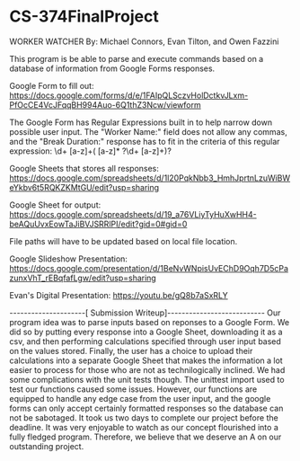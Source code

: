 # CS-374FinalProject
WORKER WATCHER
By: Michael Connors, Evan Tilton, and Owen Fazzini

This program is be able to parse and execute commands based on a database of information from Google Forms responses.

Google Form to fill out: https://docs.google.com/forms/d/e/1FAIpQLSczvHolDctkvJLxm-PfOcCE4VcJFqqBH994Auo-6Q1thZ3Ncw/viewform

The Google Form has Regular Expressions built in to help narrow down possible user input. The "Worker Name:" field does not allow any commas, and the "Break Duration:" response has to fit in the criteria of this regular expression: \d+ [a-z]+( [a-z]* ?\d+ [a-z]+)?

Google Sheets that stores all responses: https://docs.google.com/spreadsheets/d/1l20PqkNbb3_HmhJprtnLzuWiBWeYkbv6t5RQKZKMtGU/edit?usp=sharing

Google Sheet for output: https://docs.google.com/spreadsheets/d/19_a76VLiyTyHuXwHH4-beAQuUvxEowTaJiBVJSRRlPI/edit?gid=0#gid=0

File paths will have to be updated based on local file location.

Google Slideshow Presentation: https://docs.google.com/presentation/d/1BeNvWNpisUvEChD9Oqh7D5cPazunxVhT_rEBqfafLgw/edit?usp=sharing

Evan's Digital Presentation: https://youtu.be/gQ8b7aSxRLY

---------------------[ Submission Writeup]---------------------------
Our program idea was to parse inputs based on reponses to a Google Form. We did so by putting every response into a Google Sheet, downloading it as a csv, and then performing calculations specified through user input based on the values stored. Finally, the user has a choice to upload their calculations into a separate Google Sheet that makes the information a lot easier to process for those who are not as technilogically inclined. We had some complications with the unit tests though. The unittest import used to test our functions caused some issues. However, our functions are equipped to handle any edge case from the user input, and the google forms can only accept certainly formatted responses so the database can not be sabotaged. It took us two days to complete our project before the deadline. It was very enjoyable to watch as our concept flourished into a fully fledged program. Therefore, we believe that we deserve an A on our outstanding project.
